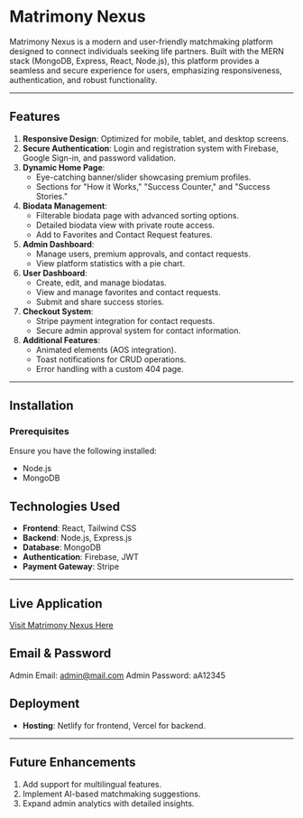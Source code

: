 # Matrimony Nexus

Matrimony Nexus is a modern and user-friendly matchmaking platform designed to connect individuals seeking life partners. Built with the MERN stack (MongoDB, Express, React, Node.js), this platform provides a seamless and secure experience for users, emphasizing responsiveness, authentication, and robust functionality.

---

## Features

1. **Responsive Design**: Optimized for mobile, tablet, and desktop screens.
2. **Secure Authentication**: Login and registration system with Firebase, Google Sign-in, and password validation.
3. **Dynamic Home Page**:
   - Eye-catching banner/slider showcasing premium profiles.
   - Sections for "How it Works," "Success Counter," and "Success Stories."
4. **Biodata Management**:
   - Filterable biodata page with advanced sorting options.
   - Detailed biodata view with private route access.
   - Add to Favorites and Contact Request features.
5. **Admin Dashboard**:
   - Manage users, premium approvals, and contact requests.
   - View platform statistics with a pie chart.
6. **User Dashboard**:
   - Create, edit, and manage biodatas.
   - View and manage favorites and contact requests.
   - Submit and share success stories.
7. **Checkout System**:
   - Stripe payment integration for contact requests.
   - Secure admin approval system for contact information.
8. **Additional Features**:
   - Animated elements (AOS integration).
   - Toast notifications for CRUD operations.
   - Error handling with a custom 404 page.

---

## Installation

### Prerequisites
Ensure you have the following installed:
- Node.js
- MongoDB

## Technologies Used

- **Frontend**: React, Tailwind CSS
- **Backend**: Node.js, Express.js
- **Database**: MongoDB
- **Authentication**: Firebase, JWT
- **Payment Gateway**: Stripe

---

## Live Application

[Visit Matrimony Nexus Here](https://matrimony-project-80f8d.web.app/)

## Email & Password
   Admin Email: admin@mail.com
   Admin Password: aA12345

## Deployment

- **Hosting**: Netlify for frontend, Vercel for backend.

---

## Future Enhancements

1. Add support for multilingual features.
2. Implement AI-based matchmaking suggestions.
3. Expand admin analytics with detailed insights.

